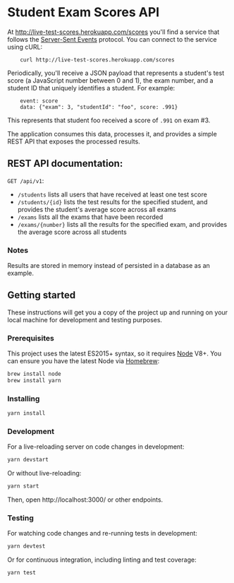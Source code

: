 # Student Exam Scores API

At http://live-test-scores.herokuapp.com/scores you'll find a service that follows the [Server-Sent Events](https://html.spec.whatwg.org/multipage/server-sent-events.html) protocol. You can connect to the service using cURL:

        curl http://live-test-scores.herokuapp.com/scores

Periodically, you'll receive a JSON payload that represents a student's test score (a JavaScript number between 0 and 1), the exam number, and a student ID that uniquely identifies a student. For example:


        event: score
        data: {"exam": 3, "studentId": "foo", score: .991}

This represents that student foo received a score of `.991` on exam #3.

The application consumes this data, processes it, and provides a simple REST API that exposes the processed results.

## REST API documentation:

`GET /api/v1`:
   * `/students` lists all users that have received at least one test score
   * `/students/{id}` lists the test results for the specified student, and provides the student's average score across all exams
   * `/exams` lists all the exams that have been recorded
   * `/exams/{number}` lists all the results for the specified exam, and provides the average score across all students

### Notes

Results are stored in memory instead of persisted in a database as an example.

## Getting started

These instructions will get you a copy of the project up and running on your local machine for development and testing purposes.

### Prerequisites

This project uses the latest ES2015+ syntax, so it requires [Node](https://nodejs.org/) V8+. You can ensure you have the latest Node via [Homebrew](https://brew.sh/):

```sh
brew install node
brew install yarn
```

### Installing

```sh
yarn install
```

### Development

For a live-reloading server on code changes in development:
```sh
yarn devstart
```

Or without live-reloading:
```sh
yarn start
```

Then, open http://localhost:3000/ or other endpoints.

### Testing

For watching code changes and re-running tests in development:
```sh
yarn devtest
```

Or for continuous integration, including linting and test coverage:
```sh
yarn test
```
